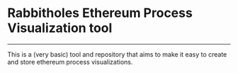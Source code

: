 # Rabbitholes Ethereum Process Visualization tool
---


This is a (very basic) tool and repository that aims to make it easy to create and store ethereum process visualizations.
